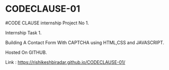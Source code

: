 # CODECLAUSE-01

#CODE CLAUSE internship Project No 1.

Internship Task 1.

Building A Contact Form With CAPTCHA using HTML,CSS and JAVASCRIPT.

Hosted On GITHUB.

Link : https://rishikeshbiradar.github.io/CODECLAUSE-01/
